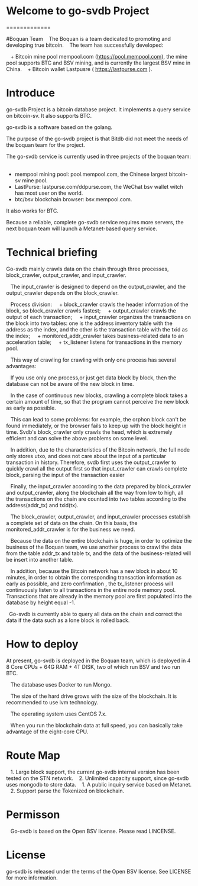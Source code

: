 # Welcome to go-svdb Project
=============

#Boquan Team
   The Boquan is a team dedicated to promoting and developing true bitcoin.
   The team has successfully developed:

    + Bitcoin mine pool mempool.com (https://pool.mempool.com), the mine pool supports BTC and BSV mining, and is currently the largest BSV mine in China.
    + Bitcoin wallet Lastpusre ( https://lastpurse.com ).

# Introduce
  go-svdb Project is a bitcoin database project. It implements a query service on bitcoin-sv. It also supports BTC.
  
  go-svdb is a software based on the golang.

  The purpose of the go-svdb project is that Bitdb did not meet the needs of the boquan team for the project.
  
  The go-svdb service is currently used in three projects of the boquan team:
  
   + mempool mining pool: pool.mempool.com, the Chinese largest bitcoin-sv mine pool.
   + LastPurse: lastpurse.com/ddpurse.com, the WeChat bsv wallet witch has most user on the world.
   + btc/bsv blockchain browser: bsv.mempool.com.

   It also works for BTC.
   
   Because a reliable, complete go-svdb service requires more servers, the next boquan team will launch a Metanet-based query service.

# Technical briefing
   Go-svdb mainly crawls data on the chain through three processes, block_crawler, output_crawler, and input_crawler.

   The input_crawler is designed to depend on the output_crawler, and the output_crawler depends on the block_crawler.

   Process division:
      + block_crawler crawls the header information of the block, so block_crawler crawls fastest;
      + output_crawler crawls the output of each transaction;
      + input_crawler organizes the transactions on the block into two tables: one is the address inventory table with the address as the index, and the other is the transaction table with the txid as the index;
      + monitored_addr_crawler takes business-related data to an acceleration table;
      + tx_listener listens for transactions in the memory pool.

   This way of crawling for crawling with only one process has several advantages:

   If you use only one process,or just get data block by block, then the database can not be aware of the new block in time.

   In the case of continuous new blocks, crawling a complete block takes a certain amount of time, so that the program cannot perceive the new block as early as possible.

   This can lead to some problems: for example, the orphon block can't be found immediately, or the browser fails to keep up with the block height in time. Svdb's block_crawler only crawls the head, which is extremely efficient and can solve the above problems on some level.

   In addition, due to the characteristics of the Bitcoin network, the full node only stores utxo, and does not care about the input of a particular transaction in history. Therefore, svdb first uses the output_crawler to quickly crawl all the output first so that input_crawler can crawls complete block, parsing the input of the transaction easier

   Finally, the input_crawler according to the data prepared by block_crawler and output_crawler, along the blockchain all the way from low to high, all the transactions on the chain are counted into two tables according to the address(addr_tx) and txid(tx).

   The block_crawler, output_crawler, and input_crawler processes establish a complete set of data on the chain. On this basis, the monitored_addr_crawler is for the business we need.

   Because the data on the entire blockchain is huge, in order to optimize the business of the Boquan team, we use another process to crawl the data from the table addr_tx and table tx, and the data of the business-related will be insert into another table.

   In addition, because the Bitcoin network has a new block in about 10 minutes, in order to obtain the corresponding transaction information as early as possible, and zero confirmation , the tx_listener process will continuously listen to all transactions in the entire node memory pool. Transactions that are already in the memory pool are first populated into the database by height equal -1.

   Go-svdb is currently able to query all data on the chain and correct the data if the data such as a lone block is rolled back.
# How to deploy
   At present, go-svdb is deployed in the Boquan team, which is deployed in 4 8 Core CPUs + 64G RAM + 4T DISK, two of which run BSV and two run BTC.

   The database uses Docker to run Mongo.

   The size of the hard drive grows with the size of the blockchain. It is recommended to use lvm technology.

   The operating system uses CentOS 7.x.

   When you run the blockchain data at full speed, you can basically take advantage of the eight-core CPU.
# Route Map
   1. Large block support, the current go-svdb internal version has been tested on the STN network.
   2. Unlimited capacity support, since go-svdb uses mongodb to store data.
   1. A public inquiry service based on Metanet.
   2. Support parse the Tokenized on blockchain.
# Permisson
   Go-svdb is based on the Open BSV license. Please read LINCENSE.
# License
   go-svdb is released under the terms of the Open BSV license. See LICENSE for more information.

